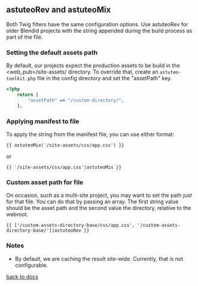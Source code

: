 ## astuteoRev and astuteoMix

Both Twig filters have the same configuration options. Use astuteoRev for older Blendid projects with the string appended during the build process as part of the file.

### Setting the default assets path
By default, our projects expect the production assets to be build in the <web_pub>/site-assets/ directory. To override that, create an `astuteo-toolkit.php` file in the config directory and set the "assetPath" key.

```php
<?php
    return [
        "assetPath" => "/custom-directory/",
    ];
```

### Applying manifest to file
To apply the string from the manifest file, you can use either format:

```{{ astuteoMix('/site-assets/css/app.css') }}```

or 

```{{ '/site-assets/css/app.css'|astuteoMix }}```

### Custom asset path for file
On occasion, such as a multi-site project, you may want to set the path _just_ for that file. You can do that by passing an array. The first string value should be the asset path and the second value the directory, relative to the webroot.

```{{ ['/custom-assets-directory-base/css/app.css', '/custom-assets-directory-base/']|astuteoRev }}```


### Notes
- By default, we are caching the result site-wide. Currently, that is not configurable. 


[back to docs](../README.MD) 
